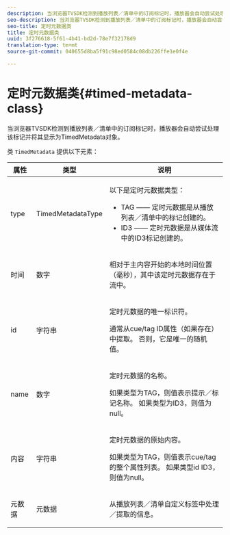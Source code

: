 ```yaml
---
description: 当浏览器TVSDK检测到播放列表／清单中的订阅标记时，播放器会自动尝试处理该标记并将其显示为TimedMetadata对象。
seo-description: 当浏览器TVSDK检测到播放列表／清单中的订阅标记时，播放器会自动尝试处理该标记并将其显示为TimedMetadata对象。
seo-title: 定时元数据类
title: 定时元数据类
uuid: 3f276618-5f61-4b41-bd2d-78e7f32178d9
translation-type: tm+mt
source-git-commit: 040655d8ba5f91c98ed0584c08db226ffe1e0f4e

---
```



# 定时元数据类{#timed-metadata-class}

当浏览器TVSDK检测到播放列表／清单中的订阅标记时，播放器会自动尝试处理该标记并将其显示为TimedMetadata对象。

类 `TimedMetadata` 提供以下元素：

<table id="table_5827A0626EDC45F68DC3E7644F3EFF69"> 
 <thead> 
  <tr> 
   <th colname="col1" class="entry"> 属性 </th> 
   <th colname="col02" class="entry"> 类型 </th> 
   <th colname="col2" class="entry"> 说明 </th> 
  </tr>
 </thead>
 <tbody> 
  <tr> 
   <td colname="col1"> <p>type </p> </td> 
   <td colname="col02"> <p><span class="codeph"> TimedMetadataType</span> </p> </td> 
   <td colname="col2"> <p>以下是定时元数据类型： 
     <ul id="ul_E79C375A54C64BF09A927EE8983E98E3"> 
      <li id="li_F1907521CDBE47E282A87AF0A7A1477A">TAG —— 定时元数据是从播放列表／清单中的标记创建的。 </li> 
      <li id="li_5B0C0B0F247144709F86E6654A5AB500">ID3 —— 定时元数据是从媒体流中的ID3标记创建的。 </li> 
     </ul> </p> </td> 
  </tr> 
  <tr> 
   <td colname="col1"> <p>时间 </p> </td> 
   <td colname="col02"> <p>数字 </p> </td> 
   <td colname="col2"> <p>相对于主内容开始的本地时间位置（毫秒），其中该定时元数据存在于流中。 </p> </td> 
  </tr> 
  <tr> 
   <td colname="col1"> <p>id </p> </td> 
   <td colname="col02"> <p>字符串 </p> </td> 
   <td colname="col2"> <p>定时元数据的唯一标识符。 </p> <p>通常从cue/tag ID属性（如果存在）中提取。 否则，它是唯一的随机值。 </p> </td> 
  </tr> 
  <tr> 
   <td colname="col1"> <p>name </p> </td> 
   <td colname="col02"> <p>数字 </p> </td> 
   <td colname="col2"> <p>定时元数据的名称。 </p> <p>如果类型为TAG，则值表示提示／标记名称。 如果类型为ID3，则值为null。 </p> </td> 
  </tr> 
  <tr> 
   <td colname="col1"> <p>内容 </p> </td> 
   <td colname="col02"> <p>字符串 </p> </td> 
   <td colname="col2"> <p>定时元数据的原始内容。 </p> <p>如果类型为TAG，则值表示cue/tag的整个属性列表。 如果类型id ID3，则值为null。 </p> </td> 
  </tr> 
  <tr> 
   <td colname="col1"> <p>元数据 </p> </td> 
   <td colname="col02"> <p><span class="codeph"> 元数据</span> </p> </td> 
   <td colname="col2"> <p>从播放列表／清单自定义标签中处理／提取的信息。 </p> </td> 
  </tr> 
 </tbody> 
</table>

